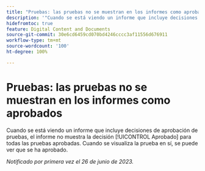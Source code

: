 ```yaml
---
title: "Pruebas: las pruebas no se muestran en los informes como aprobados"
description: '"Cuando se está viendo un informe que incluye decisiones de aprobación de pruebas, el informe no muestra la decisión Aprobada para todas las pruebas aprobadas. Cuando se ve la prueba en sí, se puede ver que se ha aprobado".'
hidefromtoc: true
feature: Digital Content and Documents
source-git-commit: 30e6cd6459cd070bd4246cccc3af11556d676911
workflow-type: tm+mt
source-wordcount: '100'
ht-degree: 100%

---
```



# Pruebas: las pruebas no se muestran en los informes como aprobados

Cuando se está viendo un informe que incluye decisiones de aprobación de pruebas, el informe no muestra la decisión [!UICONTROL Aprobado] para todas las pruebas aprobadas. Cuando se visualiza la prueba en sí, se puede ver que se ha aprobado.

_Notificado por primera vez el 26 de junio de 2023._
